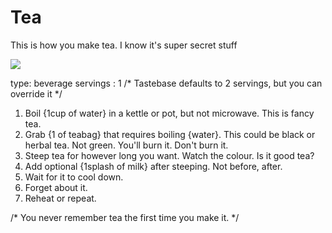# Tea

This is how you make tea. I know it's super secret stuff

![](https://optional_img_url.biz)

type: beverage
servings : 1  /* Tastebase defaults to 2 servings, but you can override it */


1. Boil {1cup of water} in a kettle or pot, but not microwave. This is fancy tea. 
1. Grab {1 of teabag} that requires boiling {water}. This could be black or herbal tea. Not green. You'll burn it. Don't burn it.
1. Steep tea for however long you want. Watch the colour. Is it good tea?
1. Add optional {1splash of milk} after steeping. Not before, after.
1. Wait for it to cool down.
1. Forget about it.
1. Reheat or repeat.

/* You never remember tea the first time you make it. */
